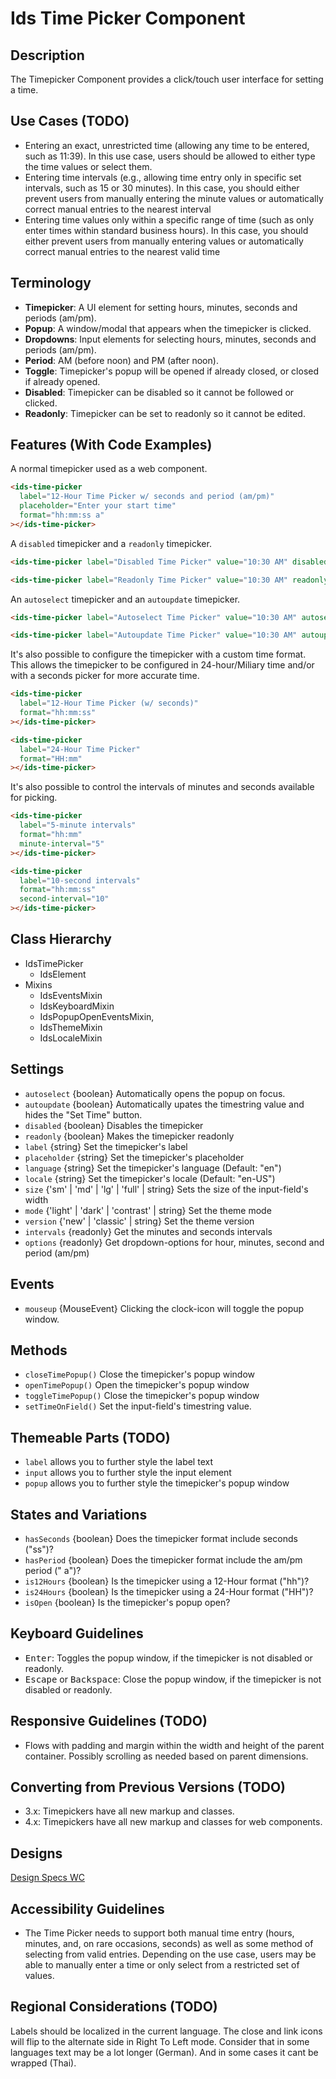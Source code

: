 # Ids Time Picker Component

## Description

The Timepicker Component provides a click/touch user interface for setting a time.

## Use Cases (TODO)

- Entering an exact, unrestricted time (allowing any time to be entered, such as 11:39). In this use case, users should be allowed to either type the time values or select them.
- Entering time intervals (e.g., allowing time entry only in specific set intervals, such as 15 or 30 minutes). In this case, you should either prevent users from manually entering the minute values or automatically correct manual entries to the nearest interval
- Entering time values only within a specific range of time (such as only enter times within standard business hours). In this case, you should either prevent users from manually entering values or automatically correct manual entries to the nearest valid time

## Terminology

- **Timepicker**: A UI element for setting hours, minutes, seconds and periods (am/pm).
- **Popup**: A window/modal that appears when the timepicker is clicked.
- **Dropdowns**: Input elements for selecting hours, minutes, seconds and periods (am/pm).
- **Period**: AM (before noon) and PM (after noon).
- **Toggle**: Timepicker's popup will be opened if already closed, or closed if already opened.
- **Disabled**: Timepicker can be disabled so it cannot be followed or clicked.
- **Readonly**: Timepicker can be set to readonly so it cannot be edited.

## Features (With Code Examples)

A normal timepicker used as a web component.

```html
<ids-time-picker
  label="12-Hour Time Picker w/ seconds and period (am/pm)"
  placeholder="Enter your start time"
  format="hh:mm:ss a"
></ids-time-picker>
```

A `disabled` timepicker and a `readonly` timepicker.

```html
<ids-time-picker label="Disabled Time Picker" value="10:30 AM" disabled></ids-time-picker>

<ids-time-picker label="Readonly Time Picker" value="10:30 AM" readonly></ids-time-picker>
```

An `autoselect` timepicker and an `autoupdate` timepicker.

```html
<ids-time-picker label="Autoselect Time Picker" value="10:30 AM" autoselect></ids-time-picker>

<ids-time-picker label="Autoupdate Time Picker" value="10:30 AM" autoupdate></ids-time-picker>
```

It's also possible to configure the timepicker with a custom time format. This allows the timepicker to be configured in 24-hour/Miliary time and/or with a seconds picker for more accurate time.

```html
<ids-time-picker
  label="12-Hour Time Picker (w/ seconds)"
  format="hh:mm:ss"
></ids-time-picker>

<ids-time-picker
  label="24-Hour Time Picker"
  format="HH:mm"
></ids-time-picker>
```

It's also possible to control the intervals of minutes and seconds available for picking.

```html
<ids-time-picker
  label="5-minute intervals"
  format="hh:mm"
  minute-interval="5"
></ids-time-picker>

<ids-time-picker
  label="10-second intervals"
  format="hh:mm:ss"
  second-interval="10"
></ids-time-picker>
```

## Class Hierarchy

- IdsTimePicker
    - IdsElement
- Mixins
    - IdsEventsMixin
    - IdsKeyboardMixin
    - IdsPopupOpenEventsMixin,
    - IdsThemeMixin
    - IdsLocaleMixin

## Settings

- `autoselect` {boolean} Automatically opens the popup on focus.
- `autoupdate` {boolean} Automatically upates the timestring value and hides the "Set Time" button.
- `disabled` {boolean} Disables the timepicker
- `readonly` {boolean} Makes the timepicker readonly
- `label` {string} Set the timepicker's label
- `placeholder` {string} Set the timepicker's placeholder
- `language` {string} Set the timepicker's language (Default: "en")
- `locale` {string} Set the timepicker's locale (Default: "en-US")
- `size` {'sm' | 'md' | 'lg' | 'full' | string} Sets the size of the input-field's width
- `mode` {'light' | 'dark' | 'contrast' | string} Set the theme mode
- `version` {'new' | 'classic' | string} Set the theme version
- `intervals` {readonly} Get the minutes and seconds intervals
- `options` {readonly} Get dropdown-options for hour, minutes, second and period (am/pm)

## Events

- `mouseup` {MouseEvent} Clicking the clock-icon will toggle the popup window.

## Methods

- `closeTimePopup()` Close the timepicker's popup window
- `openTimePopup()` Open the timepicker's popup window
- `toggleTimePopup()` Close the timepicker's popup window
- `setTimeOnField()` Set the input-field's timestring value.

## Themeable Parts (TODO)

- `label` allows you to further style the label text
- `input` allows you to further style the input element
- `popup` allows you to further style the timepicker's popup window

## States and Variations

- `hasSeconds` {boolean} Does the timepicker format include seconds ("ss")?
- `hasPeriod` {boolean} Does the timepicker format include the am/pm period (" a")?
- `is12Hours` {boolean} Is the timepicker using a 12-Hour format ("hh")?
- `is24Hours` {boolean} Is the timepicker using a 24-Hour format ("HH")?
- `isOpen` {boolean} Is the timepicker's popup open?

## Keyboard Guidelines

- <kbd>Enter</kbd>: Toggles the popup window, if the timepicker is not disabled or readonly.
- <kbd>Escape</kbd> or <kbd>Backspace</kbd>: Close the popup window, if the timepicker is not disabled or readonly.

## Responsive Guidelines (TODO)

- Flows with padding and margin within the width and height of the parent container. Possibly scrolling as needed based on parent dimensions.

## Converting from Previous Versions (TODO)

- 3.x: Timepickers have all new markup and classes.
- 4.x: Timepickers have all new markup and classes for web components.

## Designs

[Design Specs WC](https://www.figma.com/file/ri2Knf3KchdfdzRAeds0Ab/IDS-Mobility-v4.6?node-id=1%3A5740)

## Accessibility Guidelines

- The Time Picker needs to support both manual time entry (hours, minutes, and, on rare occasions, seconds) as well as some method of selecting from valid entries. Depending on the use case, users may be able to manually enter a time or only select from a restricted set of values.

## Regional Considerations (TODO)

Labels should be localized in the current language. The close and link icons will flip to the alternate side in Right To Left mode. Consider that in some languages text may be a lot longer (German). And in some cases it cant be wrapped (Thai).
